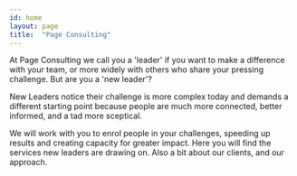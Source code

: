 ```yaml
---
id: home
layout: page
title:  "Page Consulting"
---
```


At Page Consulting we call you a 'leader' if you want to make a difference with your team, or more widely with others who share your pressing challenge. But are you a 'new leader'? 

New Leaders notice their challenge is more complex today and demands a different starting point because people are much more connected, better informed, and a tad more sceptical.

We will work with you to enrol people in your challenges, speeding up results and creating capacity for greater impact. Here you will find the services new leaders are drawing on. Also a bit about our clients, and our approach.



